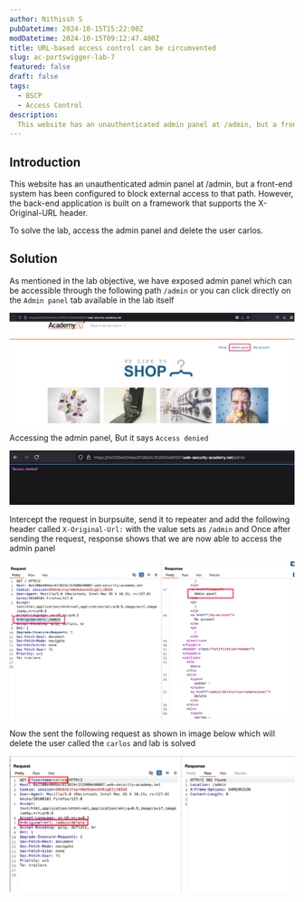 ```yaml
---
author: Nithissh S
pubDatetime: 2024-10-15T15:22:00Z
modDatetime: 2024-10-15T09:12:47.400Z
title: URL-based access control can be circumvented
slug: ac-portswigger-lab-7
featured: false
draft: false
tags:
  - BSCP
  - Access Control
description:
  This website has an unauthenticated admin panel at /admin, but a front-end system has been configured to block external access to that path. However, the back-end application is built on a framework that supports the X-Original-URL header. To solve the lab, access the admin panel and delete the user carlos.  
---
```


## Introduction 

This website has an unauthenticated admin panel at /admin, but a front-end system has been configured to block external access to that path. However, the back-end application is built on a framework that supports the X-Original-URL header.

To solve the lab, access the admin panel and delete the user carlos. 

## Solution

As mentioned in the lab objective, we have exposed admin panel which can be accessible through the following path `/admin` or you can click directly on the `Admin panel` tab available in the lab itself

![](../../assets/images/bscp/access-control/access-17.png)

Accessing the admin panel, But it says `Access denied`

![](../../assets/images/bscp/access-control/access-18.png)

Intercept the request in burpsuite, send it to repeater and add the following header called `X-Original-Url:` with the value sets as `/admin` and Once after sending the request, response shows that we are now able to access the admin panel 

![](../../assets/images/bscp/access-control/access-19.png)

Now the sent the following request as shown in image below which will delete the user called the `carlos` and lab is solved 

![](../../assets/images/bscp/access-control/access-20.png)